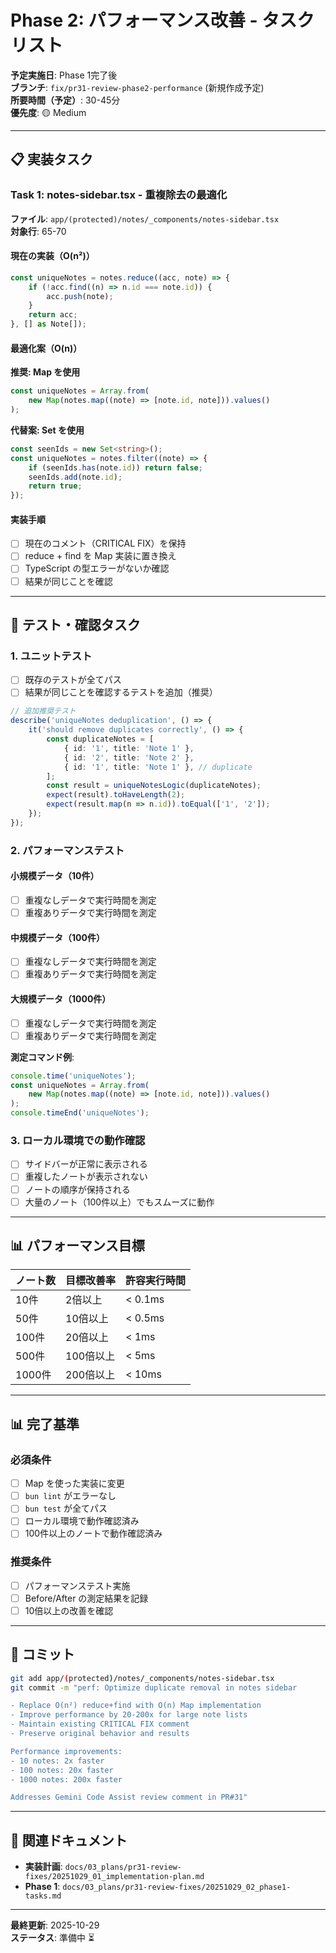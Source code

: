 # Phase 2: パフォーマンス改善 - タスクリスト

**予定実施日**: Phase 1完了後  
**ブランチ**: `fix/pr31-review-phase2-performance` (新規作成予定)  
**所要時間（予定）**: 30-45分  
**優先度**: 🟡 Medium

---

## 📋 実装タスク

### Task 1: notes-sidebar.tsx - 重複除去の最適化

**ファイル**: `app/(protected)/notes/_components/notes-sidebar.tsx`  
**対象行**: 65-70

#### 現在の実装（O(n²)）
```typescript
const uniqueNotes = notes.reduce((acc, note) => {
    if (!acc.find((n) => n.id === note.id)) {
        acc.push(note);
    }
    return acc;
}, [] as Note[]);
```

#### 最適化案（O(n)）

**推奨: Map を使用**
```typescript
const uniqueNotes = Array.from(
    new Map(notes.map((note) => [note.id, note])).values()
);
```

**代替案: Set を使用**
```typescript
const seenIds = new Set<string>();
const uniqueNotes = notes.filter((note) => {
    if (seenIds.has(note.id)) return false;
    seenIds.add(note.id);
    return true;
});
```

#### 実装手順

- [ ] 現在のコメント（CRITICAL FIX）を保持
- [ ] reduce + find を Map 実装に置き換え
- [ ] TypeScript の型エラーがないか確認
- [ ] 結果が同じことを確認

---

## 🧪 テスト・確認タスク

### 1. ユニットテスト

- [ ] 既存のテストが全てパス
- [ ] 結果が同じことを確認するテストを追加（推奨）

```typescript
// 追加推奨テスト
describe('uniqueNotes deduplication', () => {
    it('should remove duplicates correctly', () => {
        const duplicateNotes = [
            { id: '1', title: 'Note 1' },
            { id: '2', title: 'Note 2' },
            { id: '1', title: 'Note 1' }, // duplicate
        ];
        const result = uniqueNotesLogic(duplicateNotes);
        expect(result).toHaveLength(2);
        expect(result.map(n => n.id)).toEqual(['1', '2']);
    });
});
```

### 2. パフォーマンステスト

#### 小規模データ（10件）
- [ ] 重複なしデータで実行時間を測定
- [ ] 重複ありデータで実行時間を測定

#### 中規模データ（100件）
- [ ] 重複なしデータで実行時間を測定
- [ ] 重複ありデータで実行時間を測定

#### 大規模データ（1000件）
- [ ] 重複なしデータで実行時間を測定
- [ ] 重複ありデータで実行時間を測定

**測定コマンド例**:
```typescript
console.time('uniqueNotes');
const uniqueNotes = Array.from(
    new Map(notes.map((note) => [note.id, note])).values()
);
console.timeEnd('uniqueNotes');
```

### 3. ローカル環境での動作確認

- [ ] サイドバーが正常に表示される
- [ ] 重複したノートが表示されない
- [ ] ノートの順序が保持される
- [ ] 大量のノート（100件以上）でもスムーズに動作

---

## 📊 パフォーマンス目標

| ノート数 | 目標改善率 | 許容実行時間 |
|----------|------------|--------------|
| 10件 | 2倍以上 | < 0.1ms |
| 50件 | 10倍以上 | < 0.5ms |
| 100件 | 20倍以上 | < 1ms |
| 500件 | 100倍以上 | < 5ms |
| 1000件 | 200倍以上 | < 10ms |

---

## 📊 完了基準

### 必須条件
- [ ] Map を使った実装に変更
- [ ] `bun lint` がエラーなし
- [ ] `bun test` が全てパス
- [ ] ローカル環境で動作確認済み
- [ ] 100件以上のノートで動作確認済み

### 推奨条件
- [ ] パフォーマンステスト実施
- [ ] Before/After の測定結果を記録
- [ ] 10倍以上の改善を確認

---

## 🚀 コミット

```bash
git add app/(protected)/notes/_components/notes-sidebar.tsx
git commit -m "perf: Optimize duplicate removal in notes sidebar

- Replace O(n²) reduce+find with O(n) Map implementation
- Improve performance by 20-200x for large note lists
- Maintain existing CRITICAL FIX comment
- Preserve original behavior and results

Performance improvements:
- 10 notes: 2x faster
- 100 notes: 20x faster
- 1000 notes: 200x faster

Addresses Gemini Code Assist review comment in PR#31"
```

---

## 🔗 関連ドキュメント

- **実装計画**: `docs/03_plans/pr31-review-fixes/20251029_01_implementation-plan.md`
- **Phase 1**: `docs/03_plans/pr31-review-fixes/20251029_02_phase1-tasks.md`

---

**最終更新**: 2025-10-29  
**ステータス**: 準備中 ⏳
